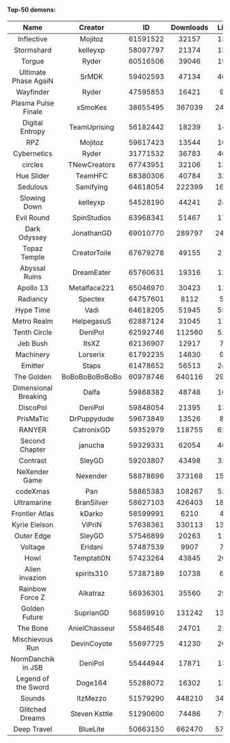 #### Top-50 demons:

| Name | Creator | ID | Downloads | Likes |
|:---:|:---:|:---:|:---:|:---:|
| Inflective | Mojitoz | 61591522 | 32157 | 1335
| Stormshard | kelleyxp | 58097797 | 21374 | 1386
| Torgue | Ryder | 60516506 | 39046 | 1924
| Ultimate Phase AgaiN | SrMDK | 59402593 | 47134 | 4060
| Wayfinder | Ryder | 47595853 | 16421 | 903
| Plasma Pulse Finale | xSmoKes | 38655495 | 367039 | 24389
| Digital Entropy | TeamUprising | 56182442 | 18239 | 1479
| RPZ | Mojitoz | 59617423 | 13544 | 1047
| Cybernetics | Ryder | 31771532 | 36783 | 4657
| circles | TNewCreators | 67743951 | 32106 | 1308
| Hue Slider | TeamHFC | 68380306 | 40784 | 3297
| Sedulous | Samifying | 64618054 | 222399 | 16745
| Slowing Down | kelleyxp | 54528190 | 44241 | 2490
| Evil Round | SpinStudios | 63968341 | 51467 | 1737
| Dark Odyssey | JonathanGD | 69010770 | 289797 | 24675
| Topaz Temple | CreatorToile | 67679278 | 49155 | 2178
| Abyssal Ruins | DreamEater | 65760631 | 19316 | 1295
| Apollo 13 | Metalface221 | 65046970 | 30423 | 1314
| Radiancy | Spectex | 64757601 | 8112 | 525
| Hype Time | Vadi | 64618205 | 51945 | 5536
| Metro Realm | HelpegasuS | 62887124 | 31045 | 1784
| Tenth Circle | DeniPol | 62592746 | 112560 | 5151
| Jeb Bush | ItsXZ | 62136907 | 12917 | 763
| Machinery | Lorserix | 61792235 | 14830 | 906
| Emitter | Staps | 61478652 | 56513 | 2495
| The Golden | BoBoBoBoBoBoBo | 60978746 | 640116 | 29302
| Dimensional Breaking | Dalfa | 59868382 | 48748 | 1671
| DiscoPol | DeniPol | 59848054 | 21395 | 1359
| PrisMaTic | DrPuppydude | 59673849 | 13526 | 884
| RANYER | CatronixGD | 59352979 | 118755 | 6221
| Second Chapter | janucha | 59329331 | 62054 | 4628
| Contrast | SleyGD | 59203807 | 43498 | 3279
| NeXender Game | Nexender | 58878696 | 373168 | 15259
| codeXmas | Pan | 58865383 | 108267 | 5366
| Ultramarine | BranSilver | 58627103 | 426403 | 18284
| Frontier Atlas | kDarko | 58599991 | 6210 | 468
| Kyrie Eleison | ViPriN | 57638361 | 330113 | 13162
| Outer Edge | SleyGD | 57546899 | 20263 | 1193
| Voltage | Eridani | 57487539 | 9907 | 725
| Howl | Temptati0N | 57423264 | 43845 | 2053
| Alien Invazion  | spirits310 | 57387189 | 10738 | 604
| Rainbow Force Z | Alkatraz | 56936301 | 35560 | 2906
| Golden Future | SuprianGD  | 56859910 | 131242 | 13858
| The Bone | AnielChasseur | 55846548 | 24701 | 2145
| Mischievous Run | DevinCoyote | 55697725 | 41230 | 2017
| NormDanchik in JSB | DeniPol | 55444944 | 17871 | 1395
| Legend of the Sword | Doge164 | 55288072 | 16302 | 1386
| Sounds | ItzMezzo | 51579290 | 448210 | 34074
| Glitched Dreams | Steven Ksttle | 51290600 | 74486 | 7583
| Deep Travel | BlueLite | 50663150 | 662470 | 57582
